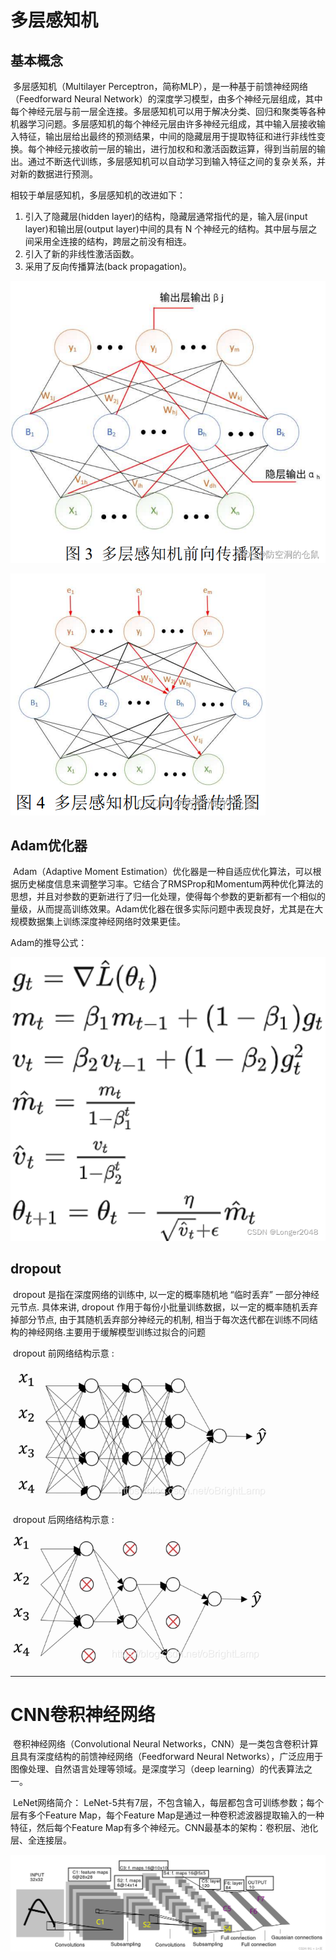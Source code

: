 # 多层感知机

## 基本概念

​	多层感知机（Multilayer Perceptron，简称MLP），是一种基于前馈神经网络（Feedforward Neural Network）的深度学习模型，由多个神经元层组成，其中每个神经元层与前一层全连接。多层感知机可以用于解决分类、回归和聚类等各种机器学习问题。
​	多层感知机的每个神经元层由许多神经元组成，其中输入层接收输入特征，输出层给出最终的预测结果，中间的隐藏层用于提取特征和进行非线性变换。每个神经元接收前一层的输出，进行加权和和激活函数运算，得到当前层的输出。通过不断迭代训练，多层感知机可以自动学习到输入特征之间的复杂关系，并对新的数据进行预测。

相较于单层感知机，多层感知机的改进如下：

1. 引入了隐藏层(hidden layer)的结构，隐藏层通常指代的是，输入层(input layer)和输出层(output layer)中间的具有 N 个神经元的结构。其中层与层之间采用全连接的结构，跨层之前没有相连。
2. 引入了新的非线性激活函数。
3. 采用了反向传播算法(back propagation)。

![前向传播](https://github.com/puraGH/UniqueAI2024_SummerCamp/blob/main/Week2/mlp%E5%89%8D%E5%90%91%E4%BC%A0%E6%92%AD.png?raw=true)

![反向传播](https://github.com/puraGH/UniqueAI2024_SummerCamp/blob/main/Week2/mlp%E5%8F%8D%E5%90%91%E4%BC%A0%E6%92%AD.png?raw=true)



## Adam优化器

​	Adam（Adaptive Moment Estimation）优化器是一种自适应优化算法，可以根据历史梯度信息来调整学习率。它结合了RMSProp和Momentum两种优化算法的思想，并且对参数的更新进行了归一化处理，使得每个参数的更新都有一个相似的量级，从而提高训练效果。Adam优化器在很多实际问题中表现良好，尤其是在大规模数据集上训练深度神经网络时效果更佳。

Adam的推导公式：

![Adam推导公式](https://github.com/puraGH/UniqueAI2024_SummerCamp/blob/main/Week2/Adam%E6%8E%A8%E5%AF%BC%E5%85%AC%E5%BC%8F.png?raw=true)



## dropout

​	dropout 是指在深度网络的训练中, 以一定的概率随机地 “临时丢弃” 一部分神经元节点. 具体来讲, dropout 作用于每份小批量训练数据，以一定的概率随机丢弃掉部分节点, 由于其随机丢弃部分神经元的机制, 相当于每次迭代都在训练不同结构的神经网络.主要用于缓解模型训练过拟合的问题

​	dropout 前网络结构示意 :

![dropout1](https://github.com/puraGH/UniqueAI2024_SummerCamp/blob/main/Week2/dropout%E5%89%8D%E7%BD%91%E7%BB%9C.png?raw=true)

​	dropout 后网络结构示意 :

![dropout2](https://github.com/puraGH/UniqueAI2024_SummerCamp/blob/main/Week2/dropout%E5%90%8E%E7%BD%91%E7%BB%9C.png?raw=true)



---

# CNN卷积神经网络

​	卷积神经网络（Convolutional Neural Networks，CNN）是一类包含卷积计算且具有深度结构的前馈神经网络（Feedforward Neural Networks），广泛应用于图像处理、自然语言处理等领域。是深度学习（deep learning）的代表算法之一。

​	LeNet网络简介： LeNet-5共有7层，不包含输入，每层都包含可训练参数；每个层有多个Feature Map，每个Feature Map是通过一种卷积滤波器提取输入的一种特征，然后每个Feature Map有多个神经元。CNN最基本的架构：卷积层、池化层、全连接层。

![lenet网络](https://github.com/puraGH/UniqueAI2024_SummerCamp/blob/main/Week2/lenet%E7%BD%91%E7%BB%9C%E6%9E%B6%E6%9E%84.png?raw=true)





